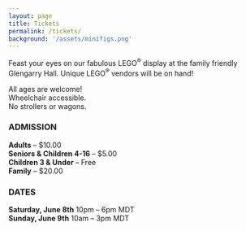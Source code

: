 ```yaml
---
layout: page
title: Tickets
permalink: /tickets/
background: '/assets/minifigs.png'
---
```


Feast your eyes on our fabulous LEGO<sup>®</sup> display at the family
friendly Glengarry Hall. Unique LEGO<sup>®</sup> vendors will be on hand!

All ages are welcome!<br/>
Wheelchair accessible.<br/>
No strollers or wagons.

### ADMISSION

<b>Adults</b> – $10.00<br>
<b>Seniors &amp; Children 4-16</b> – $5.00<br>
<b>Children 3 &amp; Under</b> – Free<br>
<b>Family</b> – $20.00


### DATES

<b>Saturday, June 8th</b> 10pm – 6pm MDT<br>
<b>Sunday, June 9th</b> 10am – 3pm MDT